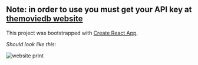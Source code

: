 ## Note: in order to use you must get your API key at [themoviedb website](https://www.themoviedb.org)

This project was bootstrapped with [Create React App](https://github.com/facebook/create-react-app).

*Should look like this:*

![website print](https://i.imgur.com/rIcoKHG.png)

